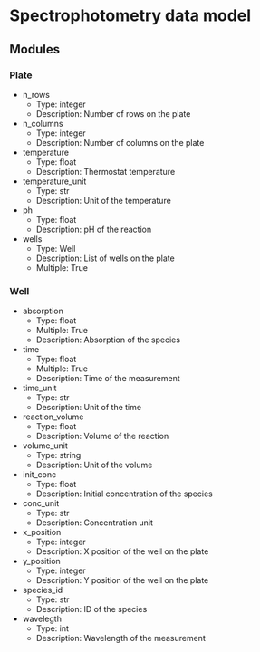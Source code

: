 # Spectrophotometry data model

## Modules

### Plate

- n_rows
    - Type: integer
    - Description: Number of rows on the plate
- n_columns
    - Type: integer
    - Description: Number of columns on the plate
- temperature
    - Type: float
    - Description: Thermostat temperature
- temperature_unit
    - Type: str
    - Description: Unit of the temperature
- ph
    - Type: float
    - Description: pH of the reaction
- wells
    - Type: Well
    - Description: List of wells on the plate
    - Multiple: True

### Well

- absorption
    - Type: float
    - Multiple: True
    - Description: Absorption of the species
- time
    - Type: float
    - Multiple: True
    - Description: Time of the measurement
- time_unit
    - Type: str
    - Description: Unit of the time
- reaction_volume
    - Type: float
    - Description: Volume of the reaction
- volume_unit
    - Type: string
    - Description: Unit of the volume
- init_conc
    - Type: float
    - Description: Initial concentration of the species
- conc_unit
    - Type: str
    - Description: Concentration unit
- x_position
    - Type: integer
    - Description: X position of the well on the plate
- y_position
    - Type: integer
    - Description: Y position of the well on the plate
- species_id
    - Type: str
    - Description: ID of the species
- wavelegth
    - Type: int
    - Description: Wavelength of the measurement
